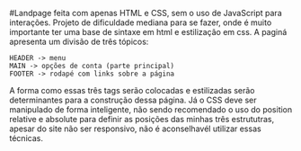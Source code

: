 #Landpage feita com apenas HTML e CSS, sem o uso de JavaScript para interações. Projeto de dificuldade mediana para se fazer, onde é muito importante ter uma base de sintaxe em html e estilização em css. A paginá apresenta um divisão de três tópicos:

    HEADER -> menu
    MAIN -> opções de conta (parte principal)
    FOOTER -> rodapé com links sobre a página

A forma como essas três tags serão colocadas e estilizadas serão determinantes para a construção dessa página. Já o CSS deve ser manipulado de forma inteligente, não sendo recomendado o uso do position relative e absolute para definir as posições das minhas três estrututras, apesar do site não ser responsivo, não é aconselhavél utilizar essas técnicas.